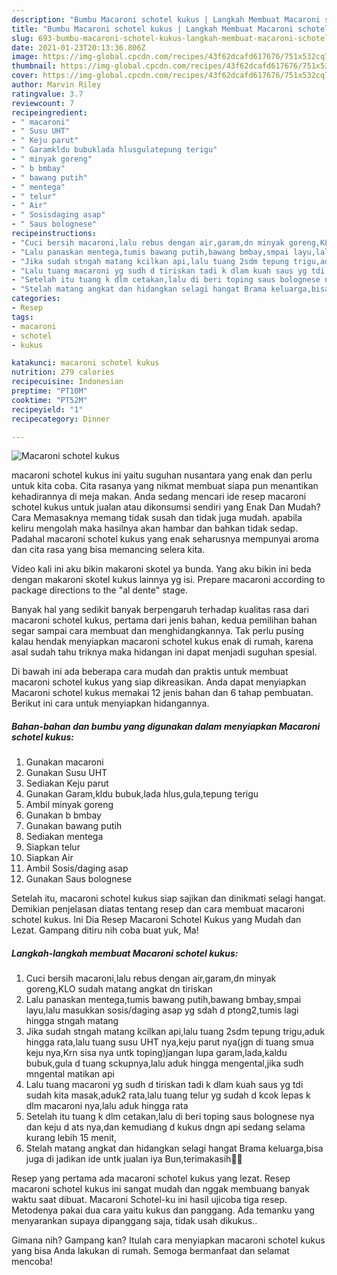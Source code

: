 ```yaml
---
description: "Bumbu Macaroni schotel kukus | Langkah Membuat Macaroni schotel kukus Yang Enak dan Simpel"
title: "Bumbu Macaroni schotel kukus | Langkah Membuat Macaroni schotel kukus Yang Enak dan Simpel"
slug: 693-bumbu-macaroni-schotel-kukus-langkah-membuat-macaroni-schotel-kukus-yang-enak-dan-simpel
date: 2021-01-23T20:13:36.806Z
image: https://img-global.cpcdn.com/recipes/43f62dcafd617676/751x532cq70/macaroni-schotel-kukus-foto-resep-utama.jpg
thumbnail: https://img-global.cpcdn.com/recipes/43f62dcafd617676/751x532cq70/macaroni-schotel-kukus-foto-resep-utama.jpg
cover: https://img-global.cpcdn.com/recipes/43f62dcafd617676/751x532cq70/macaroni-schotel-kukus-foto-resep-utama.jpg
author: Marvin Riley
ratingvalue: 3.7
reviewcount: 7
recipeingredient:
- " macaroni"
- " Susu UHT"
- " Keju parut"
- " Garamkldu bubuklada hlusgulatepung terigu"
- " minyak goreng"
- " b bmbay"
- " bawang putih"
- " mentega"
- " telur"
- " Air"
- " Sosisdaging asap"
- " Saus bolognese"
recipeinstructions:
- "Cuci bersih macaroni,lalu rebus dengan air,garam,dn minyak goreng,KLO sudah matang angkat dn tiriskan"
- "Lalu panaskan mentega,tumis bawang putih,bawang bmbay,smpai layu,lalu masukkan sosis/daging asap yg sdah d ptong2,tumis lagi hingga stngah matang"
- "Jika sudah stngah matang kcilkan api,lalu tuang 2sdm tepung trigu,aduk hingga rata,lalu tuang susu UHT nya,keju parut nya(jgn di tuang smua keju nya,Krn sisa nya untk toping)jangan lupa garam,lada,kaldu bubuk,gula d tuang sckupnya,lalu aduk hingga mengental,jika sudh mngental matikan api"
- "Lalu tuang macaroni yg sudh d tiriskan tadi k dlam kuah saus yg tdi sudah kita masak,aduk2 rata,lalu tuang telur yg sudah d kcok lepas k dlm macaroni nya,lalu aduk hingga rata"
- "Setelah itu tuang k dlm cetakan,lalu di beri toping saus bolognese nya dan keju d ats nya,dan kemudiang d kukus dngn api sedang selama kurang lebih 15 menit,"
- "Stelah matang angkat dan hidangkan selagi hangat Brama keluarga,bisa juga di jadikan ide untk jualan iya Bun,terimakasih🙏🙏"
categories:
- Resep
tags:
- macaroni
- schotel
- kukus

katakunci: macaroni schotel kukus 
nutrition: 279 calories
recipecuisine: Indonesian
preptime: "PT10M"
cooktime: "PT52M"
recipeyield: "1"
recipecategory: Dinner

---
```



![Macaroni schotel kukus](https://img-global.cpcdn.com/recipes/43f62dcafd617676/751x532cq70/macaroni-schotel-kukus-foto-resep-utama.jpg)


macaroni schotel kukus ini yaitu suguhan nusantara yang enak dan perlu untuk kita coba. Cita rasanya yang nikmat membuat siapa pun menantikan kehadirannya di meja makan.
Anda sedang mencari ide resep macaroni schotel kukus untuk jualan atau dikonsumsi sendiri yang Enak Dan Mudah? Cara Memasaknya memang tidak susah dan tidak juga mudah. apabila keliru mengolah maka hasilnya akan hambar dan bahkan tidak sedap. Padahal macaroni schotel kukus yang enak seharusnya mempunyai aroma dan cita rasa yang bisa memancing selera kita.

Video kali ini aku bikin makaroni skotel ya bunda. Yang aku bikin ini beda dengan makaroni skotel kukus lainnya yg isi. Prepare macaroni according to package directions to the &#34;al dente&#34; stage.

Banyak hal yang sedikit banyak berpengaruh terhadap kualitas rasa dari macaroni schotel kukus, pertama dari jenis bahan, kedua pemilihan bahan segar sampai cara membuat dan menghidangkannya. Tak perlu pusing kalau hendak menyiapkan macaroni schotel kukus enak di rumah, karena asal sudah tahu triknya maka hidangan ini dapat menjadi suguhan spesial.


Di bawah ini ada beberapa cara mudah dan praktis untuk membuat macaroni schotel kukus yang siap dikreasikan. Anda dapat menyiapkan Macaroni schotel kukus memakai 12 jenis bahan dan 6 tahap pembuatan. Berikut ini cara untuk menyiapkan hidangannya.

<!--inarticleads1-->

##### Bahan-bahan dan bumbu yang digunakan dalam menyiapkan Macaroni schotel kukus:

1. Gunakan  macaroni
1. Gunakan  Susu UHT
1. Sediakan  Keju parut
1. Gunakan  Garam,kldu bubuk,lada hlus,gula,tepung terigu
1. Ambil  minyak goreng
1. Gunakan  b bmbay
1. Gunakan  bawang putih
1. Sediakan  mentega
1. Siapkan  telur
1. Siapkan  Air
1. Ambil  Sosis/daging asap
1. Gunakan  Saus bolognese


Setelah itu, macaroni schotel kukus siap sajikan dan dinikmati selagi hangat. Demikian penjelasan diatas tentang resep dan cara membuat macaroni schotel kukus. Ini Dia Resep Macaroni Schotel Kukus yang Mudah dan Lezat. Gampang ditiru nih coba buat yuk, Ma! 

<!--inarticleads2-->

##### Langkah-langkah membuat Macaroni schotel kukus:

1. Cuci bersih macaroni,lalu rebus dengan air,garam,dn minyak goreng,KLO sudah matang angkat dn tiriskan
1. Lalu panaskan mentega,tumis bawang putih,bawang bmbay,smpai layu,lalu masukkan sosis/daging asap yg sdah d ptong2,tumis lagi hingga stngah matang
1. Jika sudah stngah matang kcilkan api,lalu tuang 2sdm tepung trigu,aduk hingga rata,lalu tuang susu UHT nya,keju parut nya(jgn di tuang smua keju nya,Krn sisa nya untk toping)jangan lupa garam,lada,kaldu bubuk,gula d tuang sckupnya,lalu aduk hingga mengental,jika sudh mngental matikan api
1. Lalu tuang macaroni yg sudh d tiriskan tadi k dlam kuah saus yg tdi sudah kita masak,aduk2 rata,lalu tuang telur yg sudah d kcok lepas k dlm macaroni nya,lalu aduk hingga rata
1. Setelah itu tuang k dlm cetakan,lalu di beri toping saus bolognese nya dan keju d ats nya,dan kemudiang d kukus dngn api sedang selama kurang lebih 15 menit,
1. Stelah matang angkat dan hidangkan selagi hangat Brama keluarga,bisa juga di jadikan ide untk jualan iya Bun,terimakasih🙏🙏


Resep yang pertama ada macaroni schotel kukus yang lezat. Resep macaroni schotel kukus ini sangat mudah dan nggak membuang banyak waktu saat dibuat. Macaroni Schotel-ku ini hasil ujicoba tiga resep. Metodenya pakai dua cara yaitu kukus dan panggang. Ada temanku yang menyarankan supaya dipanggang saja, tidak usah dikukus.. 

Gimana nih? Gampang kan? Itulah cara menyiapkan macaroni schotel kukus yang bisa Anda lakukan di rumah. Semoga bermanfaat dan selamat mencoba!
